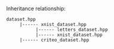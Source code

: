Inheritance relationship:

	dataset.hpp
	     |------ xnist_dataset.hpp
			   |------ letters_dataset.hpp
			   |------ xnist_dataset.hpp
	     |------ criteo_dataset.hpp
